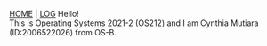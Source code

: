 [HOME](.) | [LOG](TXT/mylog.txt)
Hello!  
This is Operating Systems 2021-2 (OS212) and I am Cynthia Mutiara (ID:2006522026) from OS-B.